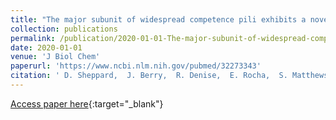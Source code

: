 ```yaml
---
title: "The major subunit of widespread competence pili exhibits a novel and conserved type IV pilin fold"
collection: publications
permalink: /publication/2020-01-01-The-major-subunit-of-widespread-competence-pili-exhibits-a-novel-and-conserved-type-IV-pilin-fold
date: 2020-01-01
venue: 'J Biol Chem'
paperurl: 'https://www.ncbi.nlm.nih.gov/pubmed/32273343'
citation: ' D. Sheppard,  J. Berry,  R. Denise,  E. Rocha,  S. Matthews,  V. Pelicic, &quot;The major subunit of widespread competence pili exhibits a novel and conserved type IV pilin fold.&quot; J Biol Chem, 2020.'
---
```

[Access paper here](https://www.ncbi.nlm.nih.gov/pubmed/32273343){:target="_blank"}
